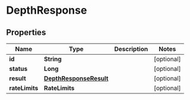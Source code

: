 

# DepthResponse


## Properties

| Name | Type | Description | Notes |
|------------ | ------------- | ------------- | -------------|
|**id** | **String** |  |  [optional] |
|**status** | **Long** |  |  [optional] |
|**result** | [**DepthResponseResult**](DepthResponseResult.md) |  |  [optional] |
|**rateLimits** | **RateLimits** |  |  [optional] |



